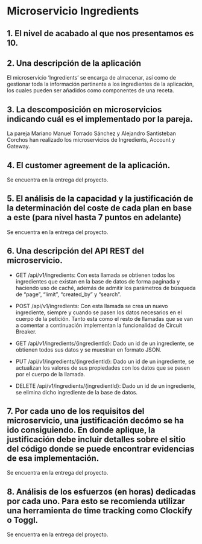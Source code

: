 # Microservicio Ingredients

## 1. El nivel de acabado al que nos presentamos es 10.

## 2. Una descripción de la aplicación
El microservicio ‘Ingredients’ se encarga de almacenar, así como de gestionar toda la información pertinente a los ingredientes de la aplicación, los cuales pueden ser añadidos como componentes de una receta.

## 3. La descomposición en microservicios indicando cuál es el implementado por la pareja.
La pareja Mariano Manuel Torrado Sánchez y Alejandro Santisteban Corchos han realizado los microservicios de Ingredients, Account y Gateway.

## 4. El customer agreement de la aplicación.
Se encuentra en la entrega del proyecto.

## 5. El análisis de la capacidad y la justificación de la determinación del coste de cada plan en base a este (para nivel hasta 7 puntos en adelante)
Se encuentra en la entrega del proyecto.

## 6. Una descripción del API REST del microservicio.

* GET /api/v1/ingredients: Con esta llamada se obtienen todos los ingredientes que existan en la base de datos de forma paginada y haciendo uso de caché, además de admitir los parámetros de búsqueda de “page”, “limit”, “created_by” y “search”. 
  
* POST /api/v1/ingredients: Con esta llamada se crea un nuevo ingrediente, siempre y cuando se pasen los datos necesarios en el cuerpo de la petición. Tanto esta como el resto de llamadas que se van a comentar a continuación implementan la funcionalidad de Circuit Breaker. 

* GET /api/v1/ingredients/{ingredientId}: Dado un id de un ingrediente, se obtienen todos sus datos y se muestran en formato JSON. 
  
* PUT /api/v1/ingredients/{ingredientId}: Dado un id de un ingrediente, se actualizan los valores de sus propiedades con los datos que se pasen por el cuerpo de la llamada. 

* DELETE /api/v1/ingredients/{ingredientId}: Dado un id de un ingrediente, se elimina dicho ingrediente de la base de datos. 

## 7. Por cada uno de los requisitos del microservicio, una justificación decómo se ha ido consiguiendo. En donde aplique, la justificación debe incluir detalles sobre el sitio del código donde se puede encontrar evidencias de esa implementación.
Se encuentra en la entrega del proyecto.

## 8. Análisis de los esfuerzos (en horas) dedicadas por cada uno. Para esto se recomienda utilizar una herramienta de time tracking como Clockify o Toggl.
Se encuentra en la entrega del proyecto.
